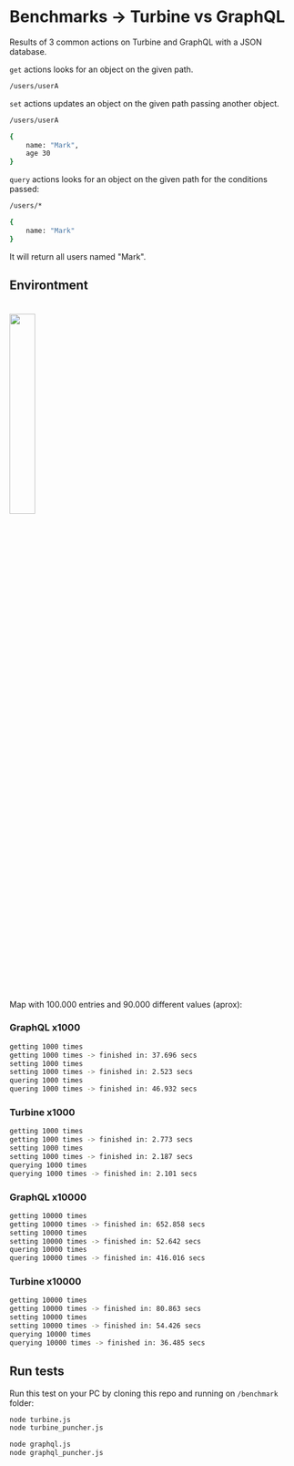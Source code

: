 # Benchmarks -> Turbine vs GraphQL

Results of 3 common actions on Turbine and GraphQL with a JSON database.

`get` actions looks for an object on the given path.
```bash
/users/userA
```

`set` actions updates an object on the given path passing another object.
```bash
/users/userA

{
    name: "Mark",
    age 30
}
```
`query` actions looks for an object on the given path for the conditions passed:
```bash
/users/*

{
    name: "Mark"
}
```
It will return all users named "Mark".

## Environtment
<img width="30%" vspace="20" src="https://github.com/rotorlab/server-node/raw/develop/images/MacBookPro_.png">

Map with 100.000 entries and 90.000 different values (aprox):

### GraphQL x1000
```bash
getting 1000 times
getting 1000 times -> finished in: 37.696 secs
setting 1000 times
setting 1000 times -> finished in: 2.523 secs
quering 1000 times
quering 1000 times -> finished in: 46.932 secs
```

### Turbine x1000
```bash
getting 1000 times
getting 1000 times -> finished in: 2.773 secs
setting 1000 times
setting 1000 times -> finished in: 2.187 secs
querying 1000 times
querying 1000 times -> finished in: 2.101 secs
```

### GraphQL x10000
```bash
getting 10000 times
getting 10000 times -> finished in: 652.858 secs
setting 10000 times
setting 10000 times -> finished in: 52.642 secs
quering 10000 times
quering 10000 times -> finished in: 416.016 secs
```

### Turbine x10000
```bash
getting 10000 times
getting 10000 times -> finished in: 80.863 secs
setting 10000 times
setting 10000 times -> finished in: 54.426 secs
querying 10000 times
querying 10000 times -> finished in: 36.485 secs
```

## Run tests
Run this test on your PC by cloning this repo and running on `/benchmark` folder:
```bash
node turbine.js
node turbine_puncher.js
```
```bash
node graphql.js
node graphql_puncher.js
```